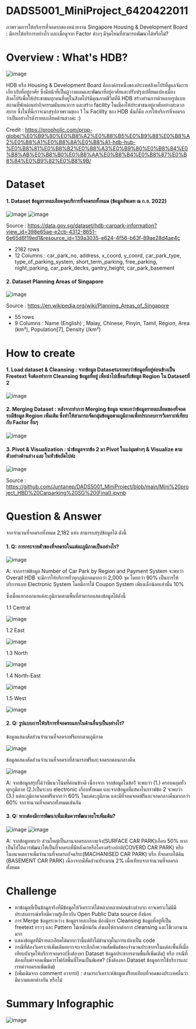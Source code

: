 # DADS5001_MiniProject_6420422011
ภาพรวมการให้บริการที่จอดรถของหน่วยงาน Singapore Housing & Development Board : มีการให้บริการอย่างไร และเมื่อดูจาก Factor ต่างๆ มีจุดไหนที่สามารถพัฒนาได้หรือไม่?



# Overview : What's HDB?

![image](https://github.com/Juntanep/DADS5001_MiniProject/blob/main/hdbsite-logo.jpg)

HDB หรือ Housing & Development Board คือองค์กรหนึ่งของประเทศสิงคโปร์ที่ดูแลจัดการเกี่ยวกับที่อยู่อาศัย ซึ่งมีหน้าที่เป็นผู้วางแผนและพัฒนาที่อยู่อาศัยและปรับปรุงเปลี่ยนแปลงเมืองสิงคโปร์เพื่อให้ประชาชนทุกคนที่อยู่ในสิงคโปร์มีคุณภาพชีวิตที่ดี HDB สร้างย่านการค้าหลายรูปแบบ สถานที่พักผ่อนทำกิจกรรมนันทนาการ และสร้าง facility ในเมืองให้ประชาชนอยู่อาศัยอย่างสะดวกสบาย
ซึ่งในที่นี่เราจะมาสรุปภาพรวมของ 1 ใน Facility ของ HDB นั่นก็คือ การให้บริการที่จอดรถ ว่าเป็นอย่างไรดังรายละเอียดด้านล่างค่ะ :)

Credit : 
https://propholic.com/prop-globe/%E0%B9%80%E0%B8%A2%E0%B8%B5%E0%B9%88%E0%B8%A2%E0%B8%A1%E0%B8%8A%E0%B8%A1-hdb-hub-%E0%B8%81%E0%B8%B2%E0%B8%A3%E0%B9%80%E0%B8%84%E0%B8%AB%E0%B8%B0%E0%B8%AA%E0%B8%B4%E0%B8%87%E0%B8%84%E0%B9%82%E0%B8%9B/

# Dataset
#### 1. Dataset ข้อมูลรายละเอียดจุดบริการที่จอดรถทั้งหมด (ข้อมูลอัพเดท ณ ก.ย. 2022)

![image](https://github.com/Juntanep/DADS5001_MiniProject/blob/main/source%20table3.JPG)
![image](https://github.com/Juntanep/DADS5001_MiniProject/blob/main/source%20table1.JPG)

Source : https://data.gov.sg/dataset/hdb-carpark-information?view_id=398e65ae-e2cb-4312-8651-6e65d6f19ed1&resource_id=139a3035-e624-4f56-b63f-89ae28d4ae4c
- 2182 rows 
- 12 Columns : 
car_park_no, address, x_coord, y_coord, car_park_type, type_of_parking_system, short_term_parking, free_parking, night_parking, car_park_decks, gantry_height, car_park_basement

#### 2. Dataset Planning Areas of Singapore

![image](https://github.com/Juntanep/DADS5001_MiniProject/blob/main/source%20table4.JPG)


Source : https://en.wikipedia.org/wiki/Planning_Areas_of_Singapore
- 55 rows 
- 9 Columns : 
Name (English) , Malay, Chinese, Pinyin, Tamil, Region, Area (km²), Population[7], Density (/km²)

# How to create
#### 1. Load dataset & Cleansing : จากข้อมูล Datasetแรกพบว่าข้อมูลที่อยู่ค่อนข้างเป็น Freetext จึงต้องทำการ Cleansing ข้อมูลที่อยู่ เพื่อนำไปเชื่อมกับข้อมูล Region ใน Datasetที่ 2

![image](https://github.com/Juntanep/DADS5001_MiniProject/blob/main/cleansing.JPG)

#### 2. Merging Dataset : หลังจากทำการ Merging ข้อมูล จะพบกว่าข้อมูลรายละเอียดของที่จอดรถมีข้อมูล Region เพิ่มเติม ซึ่งทำให้สามารถจัดกลุ่มข้อมูลตามภูมิภาคเพื่อประกอบการวิเคราะห์เทียบกับ Factor อื่นๆ

![image](https://github.com/Juntanep/DADS5001_MiniProject/blob/main/merging%20dataset.JPG)

#### 3. Pivot & Visualization : นำข้อมูลจากข้อ 2 มา Pivot ในแง่มุมต่างๆ & Visualize ตามตัวอย่างด้านล่าง และ ในหัวข้อถัดไปค่ะ

![image](https://user-images.githubusercontent.com/115800837/196230255-b52f6e00-7a29-408d-a84d-da2dc3dcb904.png)

Source : https://github.com/Juntanep/DADS5001_MiniProject/blob/main/Mini%20project_HBD%20Carparking%20SG%20(Final).ipynb
# Question & Answer

จากจำนวนที่จอดรถทั้งหมด 2,182 แห่ง สามารถสรุปข้อมูลได้ ดังนี้

#### 1. Q: การกระจายตัวของที่จอดรถในแต่ละภูมิภาคเป็นอย่างไร?

![image](https://user-images.githubusercontent.com/115800837/196228837-e03034db-dda6-46ae-a183-7e1928c80a6e.png)

A: จากกราฟข้อมูล Number of Car Park by Region and Payment System จะพบว่า Overall HDB จะมีการให้บริการทั่วทุกภูมิภาคมากกว่า 2,000 จุด โดยกว่า 90% เป็นการให้บริการแบบ Electronic System โดยมีการใช้ Coupon System เพียงเล็กน้อยเท่านั้น 10%


ซึ่งเมื่อแยกออกมาแต่ละภูมิภาคตามพื้นที่สามารถแสดงข้อมูลได้ดังนี้

1.1 Central

![image](https://user-images.githubusercontent.com/115800837/196229677-48fee1c3-ca09-4801-bf83-c6ad8576196f.png)

1.2 East

![image](https://user-images.githubusercontent.com/115800837/196229744-047094e1-b995-462d-babb-3517da9dc5b7.png)

1.3 North

![image](https://user-images.githubusercontent.com/115800837/196229843-5ffeb234-f36f-41d0-92f4-cf2c1f459730.png)

1.4 North-East

![image](https://user-images.githubusercontent.com/115800837/196229885-5c44263c-18a0-47af-a26c-069e9bb062d7.png)

1.5 West

![image](https://user-images.githubusercontent.com/115800837/196229951-2e0fb070-d86f-48f6-a10a-8274dcab4367.png)


#### 2. Q: รูปแบบการให้บริการที่จอดรถแยกในด้านอื่นๆเป็นอย่างไร?

ข้อมูลแสดงสัดส่วนจำนวนที่จอดรถฟรีแยกตามภูมิภาค

![image](https://github.com/Juntanep/DADS5001_MiniProject/blob/main/graph3.JPG)

ข้อมูลแสดงสัดส่วนจำนวนที่จอดรถที่สามารถฟรีและจอดรถตอนกลางคืน

![image](https://user-images.githubusercontent.com/115800837/196232213-9ca84bc6-7ebe-4ca4-ba72-15f6afca9ca9.png)


A: จากข้อมูลสรุปได้ว่ามีแนวโน้มที่ค่อนข้างดี เนื่องจาก จากข้อมูลในข้อ1 จะพบว่า (1.) ครอบคลุมทั่วทุกภูมิภาค (2.)เป็นระบบ electronic เกือบทั้งหมด และจากข้อมูลที่แสดงในกราฟข้อ 2 จะพบว่า (3.) แต่ละภูมิภาคจอดฟรีมากกว่า 60% ในแต่ละภูมิภาค และมีที่จอดจอดฟรีและจอดกลางคืนมากกว่า 60% จากจำนวนที่จอดรถทั้งหมดเช่นกัน

#### 3. Q: หากต้องมีการพัฒนาเพิ่มเติมควรพัฒนาอะไรเพิ่มเติม?

![image](https://user-images.githubusercontent.com/115800837/196231406-1660318e-e94a-4e75-a350-cfbfdd057efd.png)
![image](https://user-images.githubusercontent.com/115800837/196240367-62373274-041b-433f-b762-50b49dea504c.png)


A: จากข้อมูลพบว่า ส่วนใหญ่เป็นลานจอดรถกลางแจ้ง(SURFACE CAR PARK)เกือบ 50% หากเป็นไปได้ควรพัฒนาให้เป็นที่จอดรถที่มีหลังคาหรือโครงสร้างปกติ(COVERD CAR PARK) หรือ ในอนาคตอาจเพิ่มจำนวนที่จอดรถอัจฉริยะ(MACHANISED CAR PARK) หรือ ที่จอดรถใต้ดิน (BASEMENT CAR PARK) เนื่องจากมีสัดส่วนประมาณ 2% เมื่อเทียบจากจำนวนที่จอดรถทั้งหมด

# Challenge
- หาข้อมูลที่เป็นข้อมูลจริงที่มีข้อมูลให้วิเคราะห์ได้หลากหลายค่อนข้างลำบาก อาจเพราะไม่มีมีประสบการณ์หรือมีความรู้เกี่ยวกับ Open Public Data source ยังน้อย
- การ Merge ข้อมูลระหว่าง ข้อมูลรายละเอียด ต้องมีการ Cleansing ข้อมูลที่อยู่ที่เป็น freetext ยาวๆ และ Pattern ไม่เหมือนกัน ส่งผลให้ยากต่อการ cleansing และใช้เวลานานมาก
- แสดงข้อมูลที่มีรายละเอียดได้มากกว่านี้แต่ยังไม่ชำนาญในการแปลงเป็น code 
- กรณีที่ต้องวิเคราะห์เพิ่มเติมอยากจะเจาะลึกถึงความสัมพันธ์ของจำนวนประชากรในแต่ละพื้นที่เมื่อเทียบกับจุดให้บริการจอดรถ(ซึ่งต้องหา Dataset ข้อมูลประชากรตามพื้นที่เพิ่มเติม) หรือ กรณีที่ต้องเก็บค่าจอดเพิ่มควรโฟกัสพื้นที่ไหนเป็นพิเศษ? (ซึ่งต้องหา Dataset ข้อมูลการใช้บริการและเรทค่าจอดรถเพิ่มเติม)
- (เพิ่มเติมจาก comment อาจารย์) : สามารถวิเคราะห์ข้อมูลเปรียบเทียบที่จอดของประเทศอื่นว่ามีความแตกต่างกัน หรือไม่

# Summary Infographic

![image](https://user-images.githubusercontent.com/115800837/196237897-c9c2d674-c6ea-4539-9f0b-1f9d828aecc0.png)

